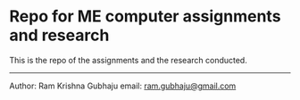 # Repo for ME computer assignments and research
This is the repo of the assignments and the research conducted.


---
Author: Ram Krishna Gubhaju
email: ram.gubhaju@gmail.com